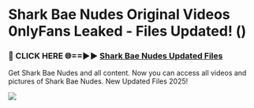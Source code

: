 # Shark Bae Nudes Original Videos 0nlyFans Leaked - Files Updated! ()

<h3>🔴 CLICK HERE 🌐==►► <a href="https://tinyurl.com/2p9ay9w9" rel="nofollow">Shark Bae Nudes Updated Files</a></h3>

Get Shark Bae Nudes and all content. Now you can access all videos and pictures of Shark Bae Nudes. New Updated Files 2025!

[![](https://i.imgur.com/KQgVmj3.gif)](https://tinyurl.com/2p9ay9w9)
